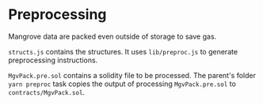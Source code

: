 # Preprocessing

Mangrove data are packed even outside of storage to save gas.

`structs.js` contains the structures. It uses `lib/preproc.js` to generate preprocessing instructions.

`MgvPack.pre.sol` contains a solidity file to be processed. The parent's folder `yarn preproc` task copies the output of processing `MgvPack.pre.sol` to `contracts/MgvPack.sol`.
